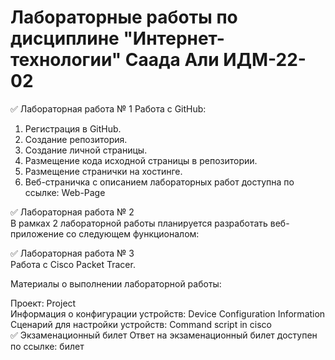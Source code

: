 # Лабораторные работы по дисциплине "Интернет-технологии" Саада Али ИДМ-22-02
✅ Лабораторная работа № 1
Работа с GitHub:

1. Регистрация в GitHub.  
2. Создание репозитория.  
3. Создание личной страницы.  
4. Размещение кода исходной страницы в репозитории.  
5. Размещение странички на хостинге.  
6. Веб-страничка с описанием лабораторных работ доступна по ссылке: Web-Page  


✅ Лабораторная работа № 2  
В рамках 2 лабораторной работы планируется разработать веб-приложение со следующем функционалом:  


✅ Лабораторная работа № 3  
Работа с Сisco Packet Tracer.

Материалы о выполнении лабораторной работы:

Проект: Project  
Информация о конфигурации устройств: Device Configuration Information  
Сценарий для настройки устройств: Command script in cisco  
✅ Экзаменационный билет
Ответ на экзаменационный билет доступен по ссылке: билет  
